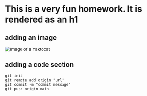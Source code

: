 # This is a very fun homework. It is rendered as an h1

## adding an image

![image of a Yaktocat](https://octodex.github.com/images/yaktocat.png)

## adding a code section

```
git init
git remote add origin "url"
git commit -m "commit message"
git push origin main
```
